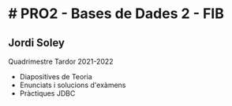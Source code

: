 # # PRO2 - Bases de Dades 2 - FIB
## Jordi Soley

Quadrimestre Tardor 2021-2022
- Diapositives de Teoria
- Enunciats i solucions d'exàmens
- Pràctiques JDBC
